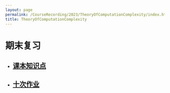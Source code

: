 ```yaml
---
layout: page
permalink: /CourseRecording/2023/TheoryOfComputationComplexity/index.html
title: TheoryOfComputationComplexity
---
```



# 期末复习

- ## [课本知识点](https://CRYoushiwo.github.io/CourseRecording/2023/TheoryOfComputationComplexity/Textbook)

- ## [十次作业](https://CRYoushiwo.github.io/CourseRecording/2023/TheoryOfComputationComplexity/Homework)